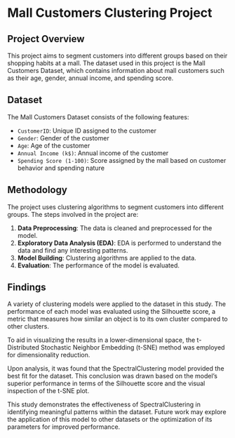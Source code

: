 # Mall Customers Clustering Project

## Project Overview

This project aims to segment customers into different groups based on their shopping habits at a mall. The dataset used in this project is the Mall Customers Dataset, which contains information about mall customers such as their age, gender, annual income, and spending score.

## Dataset

The Mall Customers Dataset consists of the following features:

- `CustomerID`: Unique ID assigned to the customer
- `Gender`: Gender of the customer
- `Age`: Age of the customer
- `Annual Income (k$)`: Annual income of the customer
- `Spending Score (1-100)`: Score assigned by the mall based on customer behavior and spending nature

## Methodology

The project uses clustering algorithms to segment customers into different groups. The steps involved in the project are:

1. **Data Preprocessing**: The data is cleaned and preprocessed for the model.
2. **Exploratory Data Analysis (EDA)**: EDA is performed to understand the data and find any interesting patterns.
3. **Model Building**: Clustering algorithms are applied to the data.
4. **Evaluation**: The performance of the model is evaluated.

## Findings
A variety of clustering models were applied to the dataset in this study. The performance of each model was evaluated using the Silhouette score, a metric that measures how similar an object is to its own cluster compared to other clusters.

To aid in visualizing the results in a lower-dimensional space, the t-Distributed Stochastic Neighbor Embedding (t-SNE) method was employed for dimensionality reduction.

Upon analysis, it was found that the SpectralClustering model provided the best fit for the dataset. This conclusion was drawn based on the model’s superior performance in terms of the Silhouette score and the visual inspection of the t-SNE plot.

This study demonstrates the effectiveness of SpectralClustering in identifying meaningful patterns within the dataset. Future work may explore the application of this model to other datasets or the optimization of its parameters for improved performance.
